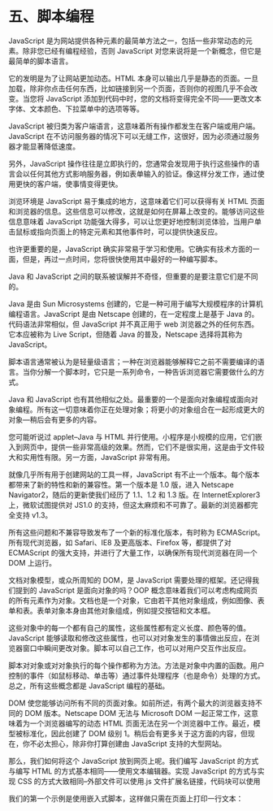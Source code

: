 # 五、脚本编程

JavaScript 是为网站提供各种元素的最简单方法之一，包括一些非常动态的元素。除非您已经有编程经验，否则 JavaScript 对您来说将是一个新概念，但它是最简单的脚本语言。

它的发明是为了让网站更加动态。HTML 本身可以输出几乎是静态的页面。一旦加载，除非你点击任何东西，比如链接到另一个页面，否则你的视图几乎不会改变。当您将 JavaScript 添加到代码中时，您的文档将变得完全不同——更改文本字体、文本颜色、下拉菜单中的选项等等。

JavaScript 被归类为客户端语言，这意味着所有操作都发生在客户端或用户端。JavaScript 在不访问服务器的情况下可以无缝工作，这很好，因为必须通过服务器才能显著降低速度。

另外，JavaScript 操作往往是立即执行的，您通常会发现用于执行这些操作的语言会以任何其他方式影响服务器，例如表单输入的验证。像这样分发工作，通过使用更快的客户端，使事情变得更快。

浏览环境是 JavaScript 易于集成的地方，这意味着它们可以获得有关 HTML 页面和浏览器的信息。这些信息可以修改，这就是如何在屏幕上改变的。能够访问这些信息意味着 JavaScript 功能强大得多，可以让您更好地控制浏览体验，当用户单击鼠标或指向页面上的特定元素和其他事件时，可以提供快速反应。

也许更重要的是，JavaScript 确实非常易于学习和使用。它确实有技术方面的一面，但是，再过一点时间，您将很快使用其中最好的一种编写脚本。

Java 和 JavaScript 之间的联系被误解并不奇怪，但重要的是要注意它们是不同的。

Java 是由 Sun Microsystems 创建的，它是一种可用于编写大规模程序的计算机编程语言。JavaScript 是由 Netscape 创建的，在一定程度上是基于 Java 的。代码语法非常相似，但 JavaScript 并不真正用于 web 浏览器之外的任何东西。它本应被称为 Live Script，但随着 Java 的普及，Netscape 选择将其称为 JavaScript。

脚本语言通常被认为是轻量级语言；一种在浏览器能够解释它之前不需要编译的语言。当你分解一个脚本时，它只是一系列命令，一种告诉浏览器它需要做什么的方式。

Java 和 JavaScript 也有其他相似之处。最重要的一个是面向对象编程或面向对象编程。所有这一切意味着你正在处理对象；将更小的对象组合在一起形成更大的对象—稍后会有更多的内容。

您可能听说过 applet–Java 与 HTML 并行使用。小程序是小规模的应用，它们嵌入到网页中，提供一些非常高级的效果。然而，它们不是很实用，这是由于文件较大和实用性有限。另一方面，JavaScript 非常有用。

就像几乎所有用于创建网站的工具一样，JavaScript 有不止一个版本。每个版本都带来了新的特性和新的兼容性。第一个版本是 1.0 版，进入 Netscape Navigator2，随后的更新使我们经历了 1.1、1.2 和 1.3 版。在 InternetExplorer3 上，微软试图提供对 JS1.0 的支持，但这太麻烦和不可靠了。最新的浏览器都完全支持 v1.3。

所有这些问题和不兼容导致发布了一个新的标准化版本，有时称为 ECMAScript。所有现代浏览器，如 Safari、IE8 及更高版本、Firefox 等，都提供了对 ECMAScript 的强大支持，并进行了大量工作，以确保所有现代浏览器在同一个 DOM 上运行。

文档对象模型，或众所周知的 DOM，是 JavaScript 需要处理的框架。还记得我们提到的 JavaScript 是面向对象的吗？OOP 概念意味着我们可以考虑构成网页的所有元素作为对象。文档也是一个对象，它由若干其他对象组成，例如图像、表单和表。表单对象本身由其他对象组成，例如提交按钮和文本框。

这些对象中的每一个都有自己的属性，这些属性都有定义长度、颜色等的值。JavaScript 能够读取和修改这些属性，也可以对对象发生的事情做出反应，在浏览器窗口中瞬间更改对象。脚本可以自己工作，也可以对用户交互作出反应。

脚本对对象或对对象执行的每个操作都称为方法。方法是对象中内置的函数。用户控制的事件（如鼠标移动、单击等）通过事件处理程序（也是命令）处理的方式。总之，所有这些概念都是 JavaScript 编程的基础。

DOM 使您能够访问所有不同的页面对象。如前所述，有两个最大的浏览器支持不同的 DOM 版本。Netscape DOM 无法与 Microsoft DOM 一起正常工作，这意味着为一个浏览器编写的动态 HTML 页面无法在另一个浏览器中工作。最近，模型被标准化，因此创建了 DOM 级别 1。稍后会有更多关于这方面的内容，但现在，你不必太担心，除非你打算创建由 JavaScript 支持的大型网站。

那么，我们如何将这个 JavaScript 放到网页上呢。我们编写 JavaScript 的方式与编写 HTML 的方式基本相同——使用文本编辑器。实现 JavaScript 的方式与实现 CSS 的方式大致相同–外部文件可以使用.js 文件扩展名链接，代码块可以使用

我们的第一个示例是使用嵌入式脚本，这样做只需在页面上打印一行文本：